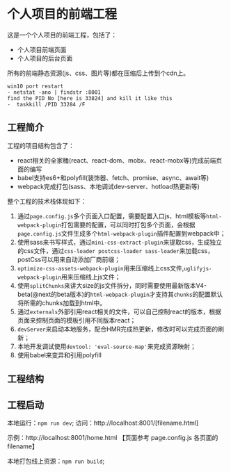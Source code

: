 # 个人项目的前端工程
这是一个个人项目的前端工程，包括了：
- 个人项目前端页面
- 个人项目的后台页面

所有的前端静态资源(js、css、图片等)都在压缩后上传到个cdn上。

````
win10 port restart
- netstat -ano | findstr :8001
find the PID No [here is 33824] and kill it like this
-  taskkill /PID 33284 /F
````

## 工程简介
工程的项目结构包含了：
- react相关的全家桶(react、react-dom、mobx、react-mobx等)完成前端页面的编写
- babel支持es6+和polyfill(装饰器、fetch、promise、async、await等)
- webpack完成打包(sass、本地调试dev-server、hotload热更新等)

整个工程的技术栈体现如下：
1. 通过`page.config.js`多个页面入口配置，需要配置入口js、html模板等`html-webpack-plugin`打包需要的配置，可以同时打包多个页面，会根据`page.config.js`文件生成多个`html-webpack-plugin`插件配置到webpack中；
2. 使用sass来书写样式，通过`mini-css-extract-plugin`来提取css，生成独立的css文件，通过`css-loader postcss-loader sass-loader`来加载css，postCss可以用来自动添加厂商前缀；
3. `optimize-css-assets-webpack-plugin`用来压缩线上css文件,`uglifyjs-webpack-plugin`用来压缩线上js文件；
3. 使用`splitChunks`来讲大size的js文件拆分，同时需要使用最新版本V4-beta(@next的beta版本)的`html-webpack-plugin`才支持其`chunks`的配置默认将所需的chunks加载到html中。
4. 通过`externals`外部引用react相关的文件，可以自己控制react的版本，根据页面来控制页面的模板引用不同版本react；
5. `devServer`来启动本地服务，配合HMR完成热更新，修改时可以完成页面的刷新；
6. 本地开发调试使用`devtool: 'eval-source-map'`来完成资源映射；
7. 使用babel来变异和引用polyfill

## 工程结构



## 工程启动

本地运行：`npm run dev`; 访问：http://localhost:8001/[filename.html]

示例：http://localhost:8001/home.html  【页面参考 page.config.js 各页面的 filename】


本地打包线上资源：`npm run build`;

